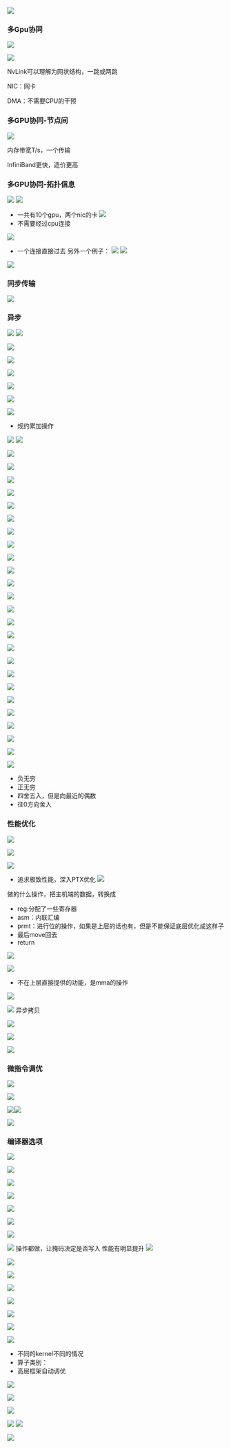 ![](asserts/Pasted%20image%2020250822103414.png)

### 多Gpu协同
![](asserts/Pasted%20image%2020250822103759.png)

![](asserts/Pasted%20image%2020250822103814.png)


NvLink可以理解为网状结构，一跳或两跳

NIC：网卡

DMA：不需要CPU的干预
### 多GPU协同-节点间
![](asserts/Pasted%20image%2020250822104335.png)

内存带宽T/s，一个传输

InfiniBand更快，造价更高

### 多GPU协同-拓扑信息
![](asserts/Pasted%20image%2020250822104755.png)
![](asserts/Pasted%20image%2020250822104803.png)
- 一共有10个gpu，两个nic的卡
![](asserts/Pasted%20image%2020250822105108.png)
- 不需要经过cpu连接

![](asserts/Pasted%20image%2020250822105143.png)
- 一个连接直接过去
另外一个例子：
![](asserts/Pasted%20image%2020250822105157.png)
![](asserts/Pasted%20image%2020250822105230.png)

![](asserts/Pasted%20image%2020250822105335.png)

### 同步传输
![](asserts/Pasted%20image%2020250822105350.png)
### 异步
![](asserts/Pasted%20image%2020250822105524.png)
![](asserts/Pasted%20image%2020250822105653.png)


![](asserts/Pasted%20image%2020250822105732.png)





![](asserts/Pasted%20image%2020250822105913.png)




![](asserts/Pasted%20image%2020250822110004.png)

![](asserts/Pasted%20image%2020250822110113.png)

![](asserts/Pasted%20image%2020250822112250.png)

![](asserts/Pasted%20image%2020250822133816.png)
- 规约累加操作




![](asserts/Pasted%20image%2020250822134358.png)
![](asserts/Pasted%20image%2020250822135802.png)


![](asserts/Pasted%20image%2020250822135947.png)

![](asserts/Pasted%20image%2020250822140028.png)

![](asserts/Pasted%20image%2020250822140232.png)

![](asserts/Pasted%20image%2020250822140241.png)



![](asserts/Pasted%20image%2020250822140339.png)

![](asserts/Pasted%20image%2020250822140702.png)

![](asserts/Pasted%20image%2020250822140854.png)

![](asserts/Pasted%20image%2020250822141026.png)



![](asserts/Pasted%20image%2020250822141104.png)



![](asserts/Pasted%20image%2020250822141224.png)


![](asserts/Pasted%20image%2020250822141241.png)

![](asserts/Pasted%20image%2020250822141504.png)

![](asserts/Pasted%20image%2020250822141545.png)

![](asserts/Pasted%20image%2020250822141642.png)

![](asserts/Pasted%20image%2020250822141742.png)


![](asserts/Pasted%20image%2020250822141819.png)



![](asserts/Pasted%20image%2020250822141909.png)

![](asserts/Pasted%20image%2020250822141955.png)


![](asserts/Pasted%20image%2020250822142056.png)


![](asserts/Pasted%20image%2020250822142128.png)



![](asserts/Pasted%20image%2020250822142157.png)

![](asserts/Pasted%20image%2020250822142244.png)

![](asserts/Pasted%20image%2020250822142302.png)

![](asserts/Pasted%20image%2020250822142359.png)


![](asserts/Pasted%20image%2020250822142554.png)
- 负无穷
- 正无穷
- 四舍五入，但是向最近的偶数
- 往0方向舍入

### 性能优化
![](asserts/Pasted%20image%2020250822142834.png)

![](asserts/Pasted%20image%2020250822142841.png)

![](asserts/Pasted%20image%2020250822143017.png)
- 追求极致性能，深入PTX优化
![](asserts/Pasted%20image%2020250822143132.png)

做的什么操作，把主机端的数据，转换成

- reg:分配了一些寄存器
- asm：内联汇编
- prmt：进行位的操作，如果是上层的话也有，但是不能保证底层优化成这样子
- 最后move回去
- return

![](asserts/Pasted%20image%2020250822143803.png)


![](asserts/Pasted%20image%2020250822143924.png)
- 不在上层直接提供的功能，是mma的操作

![](asserts/Pasted%20image%2020250822144013.png)


![](asserts/Pasted%20image%2020250822144118.png)
异步拷贝

![](asserts/Pasted%20image%2020250822144153.png)


![](asserts/Pasted%20image%2020250822144202.png)


![](asserts/Pasted%20image%2020250822144237.png)

### 微指令调优
![](asserts/Pasted%20image%2020250822144428.png)

![](asserts/Pasted%20image%2020250822145024.png)

![](asserts/Pasted%20image%2020250822145217.png)![](asserts/Pasted%20image%2020250822145416.png)


![](asserts/Pasted%20image%2020250822145501.png)

### 编译器选项
![](asserts/Pasted%20image%2020250822145611.png)

![](asserts/Pasted%20image%2020250822145820.png)

![](asserts/Pasted%20image%2020250822145912.png)

![](asserts/Pasted%20image%2020250822150125.png)

![](asserts/Pasted%20image%2020250822150346.png)

![](asserts/Pasted%20image%2020250822150400.png)


![](asserts/Pasted%20image%2020250822150502.png)

![](asserts/Pasted%20image%2020250822150539.png)
操作都做，让掩码决定是否写入
性能有明显提升
![](asserts/Pasted%20image%2020250822150623.png)

![](asserts/Pasted%20image%2020250822150639.png)

![](asserts/Pasted%20image%2020250822150751.png)

![](asserts/Pasted%20image%2020250822150830.png)


![](asserts/Pasted%20image%2020250822150920.png)


![](asserts/Pasted%20image%2020250822151103.png)

![](asserts/Pasted%20image%2020250822151226.png)


![](asserts/Pasted%20image%2020250822151315.png)
- 不同的kernel不同的情况
- 算子类别：
- 高层框架自动调优

![](asserts/Pasted%20image%2020250822151530.png)

![](asserts/Pasted%20image%2020250822151621.png)

![](asserts/Pasted%20image%2020250822151704.png)


![](asserts/Pasted%20image%2020250822151727.png)
![](asserts/Pasted%20image%2020250822151833.png)

![](asserts/Pasted%20image%2020250822151915.png)

































